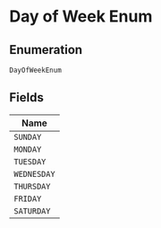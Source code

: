 
# Day of Week Enum

## Enumeration

`DayOfWeekEnum`

## Fields

| Name |
|  --- |
| `SUNDAY` |
| `MONDAY` |
| `TUESDAY` |
| `WEDNESDAY` |
| `THURSDAY` |
| `FRIDAY` |
| `SATURDAY` |

